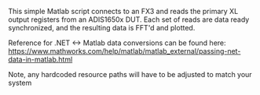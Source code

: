 This simple Matlab script connects to an FX3 and reads the primary XL output registers from an ADIS1650x DUT. Each set of reads are data ready synchronized, and the resulting data is FFT'd and plotted.

Reference for .NET <-> Matlab data conversions can be found here: https://www.mathworks.com/help/matlab/matlab_external/passing-net-data-in-matlab.html

Note, any hardcoded resource paths will have to be adjusted to match your system
